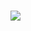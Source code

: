 # ![](http://res.cloudinary.com/tesseract/image/upload/c_scale,h_206/v1507448079/logo-tesseract-completo-preto.png)



